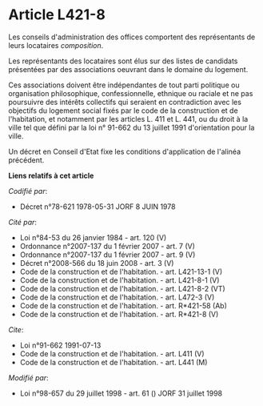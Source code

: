 # Article L421-8

Les conseils d'administration des offices comportent des représentants de leurs locataires *composition*.

Les représentants des locataires sont élus sur des listes de candidats présentées par des associations oeuvrant dans le
domaine du logement.

Ces associations doivent être indépendantes de tout parti politique ou organisation philosophique, confessionnelle, ethnique
ou raciale et ne pas poursuivre des intérêts collectifs qui seraient en contradiction avec les objectifs du logement social
fixés par le code de la construction et de l'habitation, et notamment par les articles L. 411 et L. 441, ou du droit à la
ville tel que défini par la loi n° 91-662 du 13 juillet 1991 d'orientation pour la ville.

Un décret en Conseil d'Etat fixe les conditions d'application de l'alinéa précédent.

**Liens relatifs à cet article**

_Codifié par_:

  - Décret n°78-621 1978-05-31 JORF 8 JUIN 1978

_Cité par_:

  - Loi n°84-53 du 26 janvier 1984 - art. 120 (V)
  - Ordonnance n°2007-137 du 1 février 2007 - art. 7 (V)
  - Ordonnance n°2007-137 du 1 février 2007 - art. 9 (V)
  - Décret n°2008-566 du 18 juin 2008 - art. 3 (V)
  - Code de la construction et de l'habitation. - art. L421-13-1 (V)
  - Code de la construction et de l'habitation. - art. L421-8-1 (V)
  - Code de la construction et de l'habitation. - art. L421-8-2 (VT)
  - Code de la construction et de l'habitation. - art. L472-3 (V)
  - Code de la construction et de l'habitation. - art. R*421-58 (Ab)
  - Code de la construction et de l'habitation. - art. R*421-8 (V)

_Cite_:

  - Loi n°91-662 1991-07-13
  - Code de la construction et de l'habitation. - art. L411 (V)
  - Code de la construction et de l'habitation. - art. L441 (M)

_Modifié par_:

  - Loi n°98-657 du 29 juillet 1998 - art. 61 () JORF 31 juillet 1998
